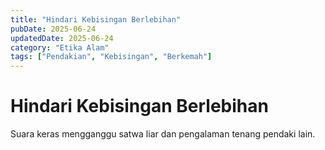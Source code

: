 ```yaml
---
title: "Hindari Kebisingan Berlebihan"
pubDate: 2025-06-24
updatedDate: 2025-06-24
category: "Etika Alam"
tags: ["Pendakian", "Kebisingan", "Berkemah"]
---
```


# Hindari Kebisingan Berlebihan

Suara keras mengganggu satwa liar dan pengalaman tenang pendaki lain.